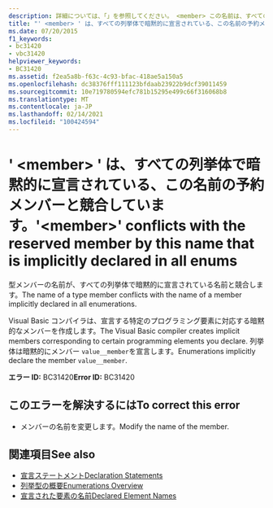 ```yaml
---
description: 詳細については、「」を参照してください。 <member> この名前は、すべての列挙体で暗黙的に宣言されている予約メンバーと競合します。
title: "' <member> ' は、すべての列挙体で暗黙的に宣言されている、この名前の予約メンバーと競合しています。"
ms.date: 07/20/2015
f1_keywords:
- bc31420
- vbc31420
helpviewer_keywords:
- BC31420
ms.assetid: f2ea5a8b-f63c-4c93-bfac-418ae5a150a5
ms.openlocfilehash: dc38376fff111123bfdaab23922b9dcf39011459
ms.sourcegitcommit: 10e719780594efc781b15295e499c66f316068b8
ms.translationtype: MT
ms.contentlocale: ja-JP
ms.lasthandoff: 02/14/2021
ms.locfileid: "100424594"
---
```

# <a name="member-conflicts-with-the-reserved-member-by-this-name-that-is-implicitly-declared-in-all-enums"></a><span data-ttu-id="25637-103">' \<member> ' は、すべての列挙体で暗黙的に宣言されている、この名前の予約メンバーと競合しています。</span><span class="sxs-lookup"><span data-stu-id="25637-103">'\<member>' conflicts with the reserved member by this name that is implicitly declared in all enums</span></span>

<span data-ttu-id="25637-104">型メンバーの名前が、すべての列挙体で暗黙的に宣言されている名前と競合します。</span><span class="sxs-lookup"><span data-stu-id="25637-104">The name of a type member conflicts with the name of a member implicitly declared in all enumerations.</span></span>  
  
 <span data-ttu-id="25637-105">Visual Basic コンパイラは、宣言する特定のプログラミング要素に対応する暗黙的なメンバーを作成します。</span><span class="sxs-lookup"><span data-stu-id="25637-105">The Visual Basic compiler creates implicit members corresponding to certain programming elements you declare.</span></span> <span data-ttu-id="25637-106">列挙体は暗黙的にメンバー `value__member`を宣言します。</span><span class="sxs-lookup"><span data-stu-id="25637-106">Enumerations implicitly declare the member `value__member`.</span></span>  
  
 <span data-ttu-id="25637-107">**エラー ID:** BC31420</span><span class="sxs-lookup"><span data-stu-id="25637-107">**Error ID:** BC31420</span></span>  
  
## <a name="to-correct-this-error"></a><span data-ttu-id="25637-108">このエラーを解決するには</span><span class="sxs-lookup"><span data-stu-id="25637-108">To correct this error</span></span>  
  
- <span data-ttu-id="25637-109">メンバーの名前を変更します。</span><span class="sxs-lookup"><span data-stu-id="25637-109">Modify the name of the member.</span></span>  
  
## <a name="see-also"></a><span data-ttu-id="25637-110">関連項目</span><span class="sxs-lookup"><span data-stu-id="25637-110">See also</span></span>

- [<span data-ttu-id="25637-111">宣言ステートメント</span><span class="sxs-lookup"><span data-stu-id="25637-111">Declaration Statements</span></span>](../programming-guide/language-features/statements.md#declaration-statements)
- [<span data-ttu-id="25637-112">列挙型の概要</span><span class="sxs-lookup"><span data-stu-id="25637-112">Enumerations Overview</span></span>](../programming-guide/language-features/constants-enums/enumerations-overview.md)
- [<span data-ttu-id="25637-113">宣言された要素の名前</span><span class="sxs-lookup"><span data-stu-id="25637-113">Declared Element Names</span></span>](../programming-guide/language-features/declared-elements/declared-element-names.md)
